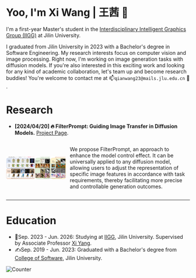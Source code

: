 # Yoo, I'm Xi Wang | 王茜 👋

I'm a first-year Master's student in the [Interdisciplinary Intelligent Graphics Group (IIGG)](https://yang-group.github.io/#/) at Jilin University.

I graduated from Jilin University in 2023 with a Bachelor's degree in Software Engineering. My research interests focus on computer vision and image processing. Right now, I'm working on image generation tasks with diffusion models. If you're also interested in this exciting work and looking for any kind of academic collaboration, let's team up and become research buddies! You're welcome to contact me at 📫`qianwang23@mails.jlu.edu.cn` 🍻 .


# Research
- **[2024/04/20] 🔥 FilterPrompt: Guiding Image Transfer in Diffusion Models.** [Project Page](https://meaoxixi.github.io/FilterPrompt/).

<div style="display: flex; align-items: center; width: 100%; max-width: 100%;">
  <div style="flex: 1; display: flex; justify-content: center; align-items: center; margin-right: 10px;">
    <img src="https://raw.githubusercontent.com/Meaoxixi/FilterPrompt/gh-pages/resources/teaser.png" alt="description" style="max-width: 100%; height: auto;">
  </div>
  <div style="flex: 2;">
    <p>We propose FilterPrompt, an approach to enhance the model control effect. It can be universally applied to any diffusion model, allowing users to adjust the representation of specific image features in accordance with task requirements, thereby facilitating more precise and controllable generation outcomes.</p>
  </div>
</div>

---
# Education
- 🏃Sep. 2023 - Jun. 2026: Studying at [IIGG](https://yang-group.github.io/#/), Jilin University. Supervised by Associate Professor [Xi Yang](https://keepthinkingyx.github.io/Xi-Yang/). 
- ✍️Sep. 2019 - Jun. 2023: Graduated with a Bachelor's degree from [College of Software](https://csw.jlu.edu.cn/), Jilin University.

![Counter](https://komarev.com/ghpvc/?username=Meaoxixi&color=green)


<!--
**Meaoxixi/Meaoxixi** is a ✨ _special_ ✨ repository because its `README.md` (this file) appears on your GitHub profile.

Here are some ideas to get you started:

- 🔭 I’m currently working on ...
- 🌱 I’m currently learning ...
- 👯 I’m looking to collaborate on ...
- 🤔 I’m looking for help with ...
- 💬 Ask me about ...
- 📫 How to reach me: ...
- 😄 Pronouns: ...
- ⚡ Fun fact: ...🖋
-->
